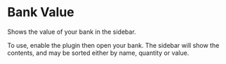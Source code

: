 # Bank Value
Shows the value of your bank in the sidebar.

To use, enable the plugin then open your bank. The sidebar will show the contents, and may be
sorted either by name, quantity or value.